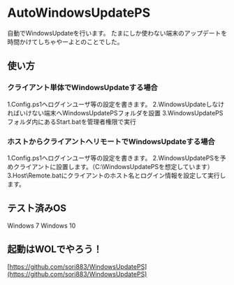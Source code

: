 # AutoWindowsUpdatePS
自動でWindowsUpdateを行います。
たまにしか使わない端末のアップデートを時間かけてしちゃやーよとのことでした。

## 使い方
### クライアント単体でWindowsUpdateする場合
1.Config.ps1へログインユーザ等の設定を書きます。
2.WindowsUpdateしなければいけない端末へWindowsUpdatePSフォルダを設置
3.WindowsUpdatePSフォルダ内にあるStart.batを管理者権限で実行

### ホストからクライアントへリモートでWindowsUpdateする場合
1.Config.ps1へログインユーザ等の設定を書きます。
2.WindowsUpdatePSを予めクライアントに設置します。（C:\WindowsUpdatePSを想定しています）
3.Host\Remote.batにクライアントのホスト名とログイン情報を設定して実行します。

## テスト済みOS
Windows 7
Windows 10

## 起動はWOLでやろう！
[https://github.com/sori883/WindowsUpdatePS](https://github.com/sori883/WindowsUpdatePS)